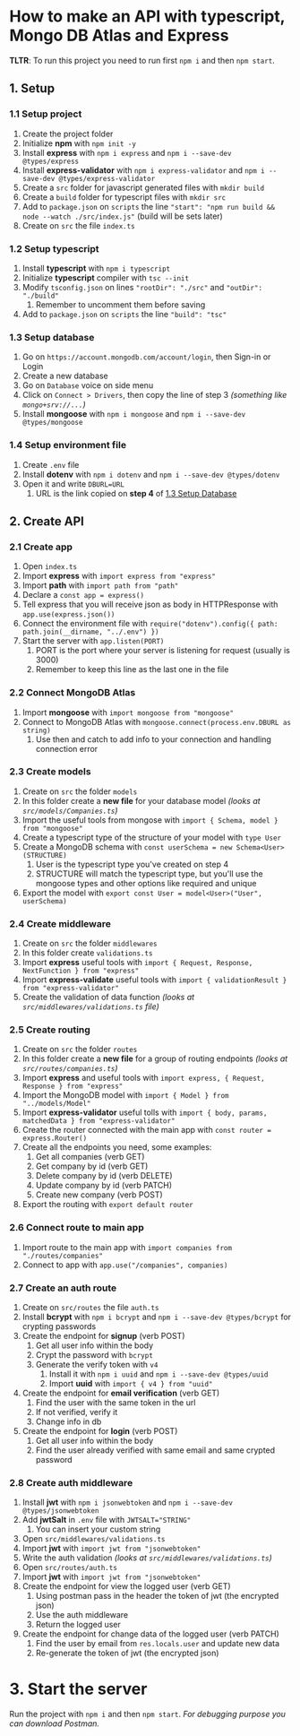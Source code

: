 # How to make an API with typescript, Mongo DB Atlas and Express

**TLTR**: To run this project you need to run first `npm i` and then `npm start`.

## 1. Setup

### 1.1 Setup project
1. Create the project folder
2. Initialize **npm** with `npm init -y`
5. Install **express** with `npm i express` and `npm i --save-dev @types/express`
6. Install **express-validator** with `npm i express-validator` and `npm i --save-dev @types/express-validator`
7. Create a `src` folder for javascript generated files with `mkdir build`
8. Create a `build` folder for typescript files with `mkdir src`
9. Add to `package.json` on `scripts` the line `"start": "npm run build && node --watch ./src/index.js"` (build will be sets later)
10. Create on `src` the file `index.ts`

### 1.2 Setup typescript
1. Install **typescript** with `npm i typescript`
2. Initialize **typescript** compiler with `tsc --init`
3. Modify `tsconfig.json` on lines `"rootDir": "./src"` and `"outDir": "./build"`
   1. Remember to uncomment them before saving
4. Add to `package.json` on `scripts` the line `"build": "tsc"`

### 1.3 Setup database
1. Go on `https://account.mongodb.com/account/login`, then Sign-in or Login
2. Create a new database
3. Go on `Database` voice on side menu
4. Click on `Connect > Drivers`, then copy the line of step 3 *(something like `mongo+srv://...`)*
5. Install **mongoose** with `npm i mongoose` and `npm i --save-dev @types/mongoose`

### 1.4 Setup environment file
1. Create `.env` file
2. Install **dotenv** with `npm i dotenv` and `npm i --save-dev @types/dotenv`
3. Open it and write `DBURL=URL`
   1. URL is the link copied on **step 4** of [1.3 Setup Database](#setup-database)

## 2. Create API

### 2.1 Create app
1. Open `index.ts`
1. Import **express** with `import express from "express"`
2. Import **path** with `import path from "path"`
3. Declare a `const app = express()`
4. Tell express that you will receive json as body in HTTPResponse with `app.use(express.json())`
5. Connect the environment file with `require("dotenv").config({ path: path.join(__dirname, "../.env") })`
6. Start the server with `app.listen(PORT)`
   1. PORT is the port where your server is listening for request (usually is 3000)
   2. Remember to keep this line as the last one in the file

### 2.2 Connect MongoDB Atlas
1. Import **mongoose** with `import mongoose from "mongoose"`
2. Connect to MongoDB Atlas with `mongoose.connect(process.env.DBURL as string)`
   1. Use then and catch to add info to your connection and handling connection error

### 2.3 Create models
1. Create on `src` the folder `models`
2. In this folder create a **new file** for your database model *(looks at `src/models/Companies.ts`)*
3. Import the useful tools from mongose with `import { Schema, model } from "mongoose"`
4. Create a typescript type of the structure of your model with `type User`
5. Create a MongoDB schema with `const userSchema = new Schema<User>(STRUCTURE)`
   1. User is the typescript type you've created on step 4
   2. STRUCTURE will match the typescript type, but you'll use the mongoose types and other options like required and unique
6. Export the model with `export const User = model<User>("User", userSchema)`

### 2.4 Create middleware
1. Create on `src` the folder `middlewares`
2. In this folder create `validations.ts`
3. Import **express** useful tools with `import { Request, Response, NextFunction } from "express"`
4. Import **express-validate** useful tools with `import { validationResult } from "express-validator"`
5. Create the validation of data function *(looks at `src/middlewares/validations.ts` file)*

### 2.5 Create routing
1. Create on `src` the folder `routes`
2. In this folder create a **new file** for a group of routing endpoints *(looks at `src/routes/companies.ts`)*
3. Import **express** and useful tools with `import express, { Request, Response } from "express"`
4. Import the MongoDB model with `import { Model } from "../models/Model"`
5. Import **express-validator** useful tolls with `import { body, params, matchedData } from "express-validator"`
6. Create the router connected with the main app with `const router = express.Router()`
7. Create all the endpoints you need, some examples:
   1. Get all companies (verb GET)
   2. Get company by id (verb GET)
   3. Delete company by id (verb DELETE)
   4. Update company by id (verb PATCH)
   5. Create new company (verb POST)
8. Export the routing with `export default router`

### 2.6 Connect route to main app
1. Import route to the main app with `import companies from "./routes/companies"`
2. Connect to app with `app.use("/companies", companies)`

### 2.7 Create an auth route
1. Create on `src/routes` the file `auth.ts`
2. Install **bcrypt** with `npm i bcrypt` and `npm i --save-dev @types/bcrypt` for crypting passwords
3. Create the endpoint for **signup** (verb POST)
   1. Get all user info within the body
   2. Crypt the password with `bcrypt`
   3. Generate the verify token with `v4`
      1. Install it with `npm i uuid` and `npm i --save-dev @types/uuid`
      2. Import **uuid** with `import { v4 } from "uuid"`
4. Create the endpoint for **email verification** (verb GET)
   1. Find the user with the same token in the url
   2. If not verified, verify it
   3. Change info in db
5. Create the endpoint for **login** (verb POST)
   1. Get all user info within the body
   2. Find the user already verified with same email and same crypted password

### 2.8 Create auth middleware
1. Install **jwt** with `npm i jsonwebtoken` and `npm i --save-dev @types/jsonwebtoken`
2. Add **jwtSalt** in `.env` file with `JWTSALT="STRING"`
   1. You can insert your custom string
3. Open `src/middlewares/validations.ts`
4. Import **jwt** with `import jwt from "jsonwebtoken"`
5. Write the auth validation *(looks at `src/middlewares/validations.ts`)*
6. Open `src/routes/auth.ts`
7. Import **jwt** with `import jwt from "jsonwebtoken"`
8. Create the endpoint for view the logged user (verb GET)
   1. Using postman pass in the header the token of jwt (the encrypted json)
   2. Use the auth middleware
   3. Return the logged user
9. Create the endpoint for change data of the logged user (verb PATCH)
   1.  Find the user by email from `res.locals.user` and update new data
   2.  Re-generate the token of jwt (the encrypted json)

# 3. Start the server

Run the project with `npm i` and then `npm start`. *For debugging purpose you can download Postman.*